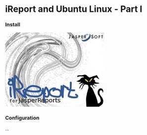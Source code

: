# iReport and Ubuntu Linux - Part I

### Install

![image](part1/ireport.jpg)

### Configuration

...